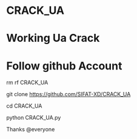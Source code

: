 # CRACK_UA
# Working Ua Crack
# Follow github Account


rm rf CRACK_UA

git clone https://github.com/SIFAT-XD/CRACK_UA

cd CRACK_UA

python CRACK_UA.py

Thanks @everyone
